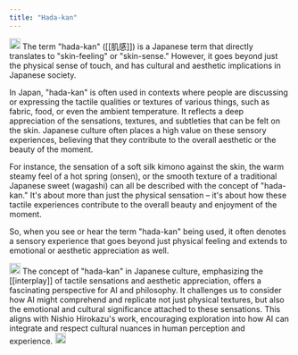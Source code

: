 ```yaml
---
title: "Hada-kan"
---
```


<img src='https://scrapbox.io/api/pages/nishio-en/gpt/icon' alt='gpt.icon' height="19.5"/>
The term "hada-kan" ([[肌感]]) is a Japanese term that directly translates to "skin-feeling" or "skin-sense." However, it goes beyond just the physical sense of touch, and has cultural and aesthetic implications in Japanese society.

In Japan, "hada-kan" is often used in contexts where people are discussing or expressing the tactile qualities or textures of various things, such as fabric, food, or even the ambient temperature. It reflects a deep appreciation of the sensations, textures, and subtleties that can be felt on the skin. Japanese culture often places a high value on these sensory experiences, believing that they contribute to the overall aesthetic or the beauty of the moment.

For instance, the sensation of a soft silk kimono against the skin, the warm steamy feel of a hot spring (onsen), or the smooth texture of a traditional Japanese sweet (wagashi) can all be described with the concept of "hada-kan." It's about more than just the physical sensation – it's about how these tactile experiences contribute to the overall beauty and enjoyment of the moment.

So, when you see or hear the term "hada-kan" being used, it often denotes a sensory experience that goes beyond just physical feeling and extends to emotional or aesthetic appreciation as well.

<img src='https://scrapbox.io/api/pages/nishio-en/kai/icon' alt='kai.icon' height="19.5"/>
The concept of "hada-kan" in Japanese culture, emphasizing the [[interplay]] of tactile sensations and aesthetic appreciation, offers a fascinating perspective for AI and philosophy. It challenges us to consider how AI might comprehend and replicate not just physical textures, but also the emotional and cultural significance attached to these sensations. This aligns with Nishio Hirokazu's work, encouraging exploration into how AI can integrate and respect cultural nuances in human perception and experience.

<img src='https://scrapbox.io/api/pages/nishio-en/en/icon' alt='en.icon' height="19.5"/>
